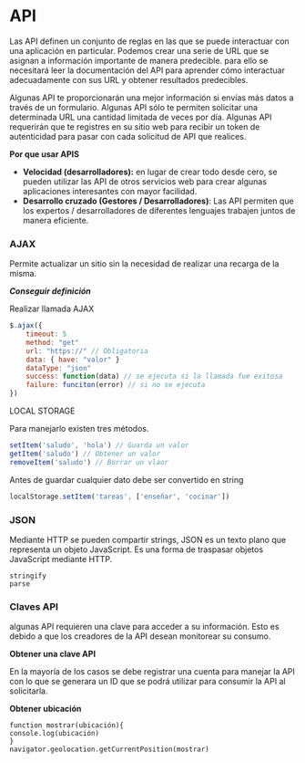 # API

Las API definen un conjunto de reglas en las que se puede interactuar con una aplicación en particular. Podemos crear una serie de URL que se asignan a información importante de manera predecible. para ello se necesitará leer la documentación del API para aprender cómo interactuar adecuadamente con sus URL y obtener resultados predecibles.

Algunas API te proporcionarán una mejor información si envías más datos a través de un formulario. Algunas API sólo te permiten solicitar una determinada URL una cantidad limitada de veces por día. Algunas API requerirán que te registres en su sitio web para recibir un token de autenticidad para pasar con cada solicitud de API que realices.



**Por que usar APIS**

- **Velocidad (desarrolladores):** en lugar de crear todo desde cero, se pueden utilizar las API de otros servicios web para crear algunas aplicaciones interesantes con mayor facilidad. 
- **Desarrollo cruzado (Gestores / Desarrolladores)**: Las API permiten que los expertos / desarrolladores de diferentes lenguajes trabajen juntos de manera eficiente. 



### AJAX

Permite actualizar un sitio sin la necesidad de realizar una recarga de la misma.

***Conseguir definición***



Realizar llamada AJAX

```js
$.ajax({
    timeout: 5
    method: "get"
    url: "https://" // Obligatoria
    data: { have: "valor" }
    dataType: "json"
    success: function(data) // se ejecuta si la llamada fue exitosa
	failure: funciton(error) // si no se ejecuta
})
```



LOCAL STORAGE

Para manejarlo existen tres métodos.

```js
setItem('saludo', 'hola') // Guarda un valor
getItem('saludo') // Obtener un valor
removeItem('saludo') // Borrar un vlaor


```



Antes de guardar cualquier dato debe ser convertido en string

```js
localStorage.setItem('tareas', ['enseñar', 'cocinar'])


```



### JSON

Mediante HTTP se pueden compartir strings, JSON es un texto plano que representa un objeto JavaScript. Es una forma de traspasar objetos JavaScript mediante HTTP.

```
stringify
parse
```



### Claves API

algunas API requieren una clave para acceder a su información. Esto es debido a que los creadores de la API desean monitorear su consumo. 



**Obtener una clave API**

En la mayoría de los casos se debe registrar una cuenta para manejar la API con lo que se generara un ID que se podrá utilizar para consumir la API al solicitarla.



**Obtener ubicación**

```
function mostrar(ubicación){
console.log(ubicación)
}
navigator.geolocation.getCurrentPosition(mostrar)
```

